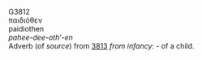 G3812  
παιδιόθεν  
paidiothen  
*pahee-dee-oth‘-en*  
Adverb (of *source*) from [3813](g3813) *from* *infancy:* - of a
child.  
